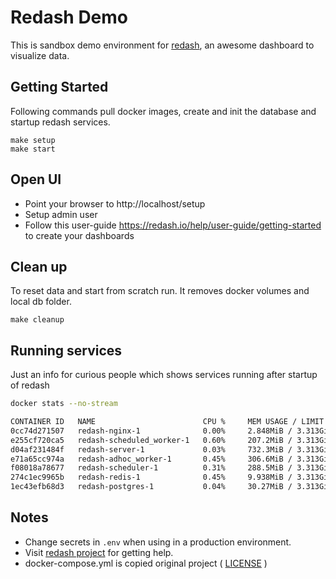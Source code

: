 # Redash Demo

This is sandbox demo environment for [redash](https://redash.io), an awesome dashboard to visualize data.

## Getting Started

Following commands pull docker images, create and init the database and startup redash services.

```
make setup
make start
```

## Open UI

- Point your browser to http://localhost/setup
- Setup admin user 
- Follow this user-guide https://redash.io/help/user-guide/getting-started to create your dashboards

## Clean up

To reset data and start from scratch run. It removes docker volumes and local db folder.

`make cleanup`

## Running services

Just an info for curious people which shows services running after startup of redash


```bash
docker stats --no-stream

CONTAINER ID   NAME                        CPU %     MEM USAGE / LIMIT     MEM %     NET I/O           BLOCK I/O   PIDS
0cc74d271507   redash-nginx-1              0.00%     2.848MiB / 3.313GiB   0.08%     2.69MB / 2.35MB   0B / 0B     2
e255cf720ca5   redash-scheduled_worker-1   0.60%     207.2MiB / 3.313GiB   6.11%     5.5MB / 3.02MB    0B / 0B     2
d04af231484f   redash-server-1             0.03%     732.3MiB / 3.313GiB   21.59%    3.36MB / 5.38MB   0B / 0B     5
e71a65cc974a   redash-adhoc_worker-1       0.45%     306.6MiB / 3.313GiB   9.04%     5.79MB / 3.04MB   0B / 0B     3
f08018a78677   redash-scheduler-1          0.31%     288.5MiB / 3.313GiB   8.50%     7.02MB / 5.04MB   0B / 0B     3
274c1ec9965b   redash-redis-1              0.45%     9.938MiB / 3.313GiB   0.29%     11.2MB / 17.9MB   0B / 0B     4
1ec43efb68d3   redash-postgres-1           0.04%     30.27MiB / 3.313GiB   0.89%     3.25MB / 2.9MB    0B / 0B     12
```

## Notes

- Change secrets in `.env` when using in a production environment.
- Visit [redash project](https://github.com/getredash/redash) for getting help.
- docker-compose.yml is copied original project ( [LICENSE](https://github.com/getredash/redash/blob/master/LICENSE) )